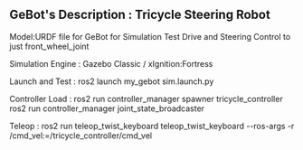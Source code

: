 ## GeBot's Description : Tricycle Steering Robot 

Model:URDF file for GeBot for Simulation Test
Drive and Steering Control to just front_wheel_joint

Simulation Engine : Gazebo Classic / xIgnition:Fortress

Launch and Test : ros2 launch my_gebot sim.launch.py

Controller Load : ros2 run controller_manager spawner tricycle_controller
                  ros2 run controller_manager joint_state_broadcaster
                  
Teleop          : ros2 run teleop_twist_keyboard teleop_twist_keyboard --ros-args -r /cmd_vel:=/tricycle_controller/cmd_vel